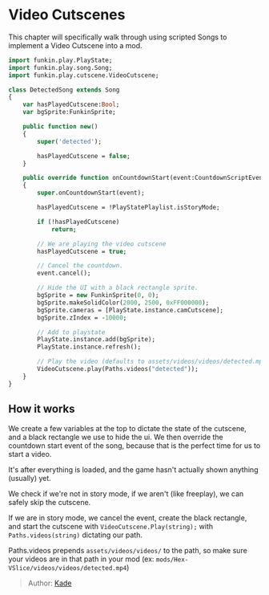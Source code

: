 [tags]: / "advanced,hscript,cutscene"

# Video Cutscenes

This chapter will specifically walk through using scripted Songs to implement a Video Cutscene into a mod.

```haxe
import funkin.play.PlayState;
import funkin.play.song.Song;
import funkin.play.cutscene.VideoCutscene;

class DetectedSong extends Song
{
    var hasPlayedCutscene:Bool;
    var bgSprite:FunkinSprite;

    public function new()
    {
        super('detected');

        hasPlayedCutscene = false;
    }

    public override function onCountdownStart(event:CountdownScriptEvent):Void
    {
        super.onCountdownStart(event);

        hasPlayedCutscene = !PlayStatePlaylist.isStoryMode;

        if (!hasPlayedCutscene)
            return;

        // We are playing the video cutscene
        hasPlayedCutscene = true;

        // Cancel the countdown.
        event.cancel();

        // Hide the UI with a black rectangle sprite.
        bgSprite = new FunkinSprite(0, 0);
        bgSprite.makeSolidColor(2000, 2500, 0xFF000000);
        bgSprite.cameras = [PlayState.instance.camCutscene];
        bgSprite.zIndex = -10000;

        // Add to playstate
        PlayState.instance.add(bgSprite);
        PlayState.instance.refresh();

        // Play the video (defaults to assets/videos/videos/detected.mp4)
        VideoCutscene.play(Paths.videos("detected"));
    }
}

```

## How it works

We create a few variables at the top to dictate the state of the cutscene, and a black rectangle we use to hide the ui. We then override the countdown start event of the song, because that is the perfect time for us to start a video.

It's after everything is loaded, and the game hasn't actually shown anything (usually) yet.

We check if we're not in story mode, if we aren't (like freeplay), we can safely skip the cutscene.

If we are in story mode, we cancel the event, create the black rectangle, and start the cutscene with `VideoCutscene.Play(string);` with `Paths.videos(string)` dictating our path.

Paths.videos prepends `assets/videos/videos/` to the path, so make sure your videos are in that path in your mod (ex: `mods/Hex-VSlice/videos/videos/detected.mp4`)

> Author: [Kade](https://github.com/Kade-github)

